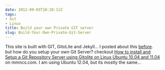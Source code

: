 ```yaml
---
date: 2012-09-03T10:28:11Z
tags:
- Git
- Linux
title: Build your own Private GIT server
slug: Build-Your-Own-Private-Git-Server
---
```


This site is built with GIT, GitoLite and Jekyll... I posted about this [before][1]. but how do you setup your own Git Server? checkout [How to install and Setup a Git Repository Server using Gitolite on Linux Ubuntu 10.04 and 11.04][2] on mmncs.com. I am using Ubuntu 12.04, but its mostly the same...

[1]:http://tiernanotoole.ie/2012/08/29/NewSite.html
[2]:http://www.mmncs.com/2011/07/how-to-install-and-setup-a-git-repository-server-using-gitolite-on-linux-ubuntu-11-04-server-and-client/
